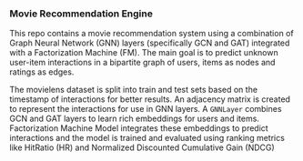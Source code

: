 ### Movie Recommendation Engine

This repo contains a movie recommendation system using a combination of Graph Neural Network (GNN) layers (specifically GCN and GAT) integrated with a Factorization Machine (FM). The main goal is to predict unknown user-item interactions in a bipartite graph of users, items as nodes and ratings as edges.

The movielens dataset is split into train and test sets based on the timestamp of interactions for better results. An adjacency matrix is created to represent the interactions for use in GNN layers. A `GNNLayer` combines GCN and GAT layers to learn rich embeddings for users and items. Factorization Machine Model integrates these embeddings to predict interactions and the model is trained and evaluated using ranking metrics like HitRatio (HR) and Normalized Discounted Cumulative Gain (NDCG)
